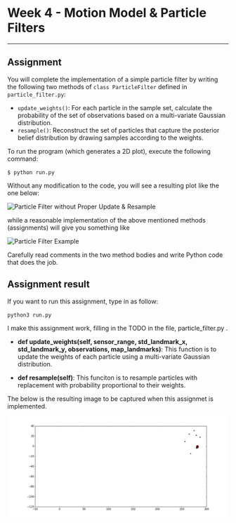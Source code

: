 # Week 4 - Motion Model & Particle Filters

---

[//]: # (Image References)
[empty-update]: ./empty-update.gif
[example]: ./example.gif

## Assignment

You will complete the implementation of a simple particle filter by writing the following two methods of `class ParticleFilter` defined in `particle_filter.py`:

* `update_weights()`: For each particle in the sample set, calculate the probability of the set of observations based on a multi-variate Gaussian distribution.
* `resample()`: Reconstruct the set of particles that capture the posterior belief distribution by drawing samples according to the weights.

To run the program (which generates a 2D plot), execute the following command:

```
$ python run.py
```

Without any modification to the code, you will see a resulting plot like the one below:

![Particle Filter without Proper Update & Resample][empty-update]

while a reasonable implementation of the above mentioned methods (assignments) will give you something like

![Particle Filter Example][example]

Carefully read comments in the two method bodies and write Python code that does the job.



## Assignment result 

If you want to run this assignment, type in as follow:

```
python3 run.py
```

I make this assignment work, filling in the TODO in the file, particle_filter.py . 

- **def update_weights(self, sensor_range, std_landmark_x, std_landmark_y, observations, map_landmarks)**: This function is to update the weights of each particle using a multi-variate Gaussian distribution.

- **def resample(self)**: This funciton is to resample particles with replacement with probability proportional to their weights.

The below is the resulting image to be captured when this assignmet is implemented.

![](https://github.com/hyunyoung2/vehicle-intelligence-2021/blob/master/code/week-4/particle_filter-1.png?raw=true)
